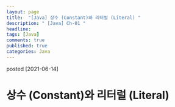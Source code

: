 ```yaml
---
layout: page
title:  "[Java] 상수 (Constant)와 리터럴 (Literal) "
description: " [Java] Ch-01 "
headline: 
tags: [Java]
comments: true
published: true
categories: Java
---
```

posted [2021-06-14] 

# 상수 (Constant)와 리터럴 (Literal)


